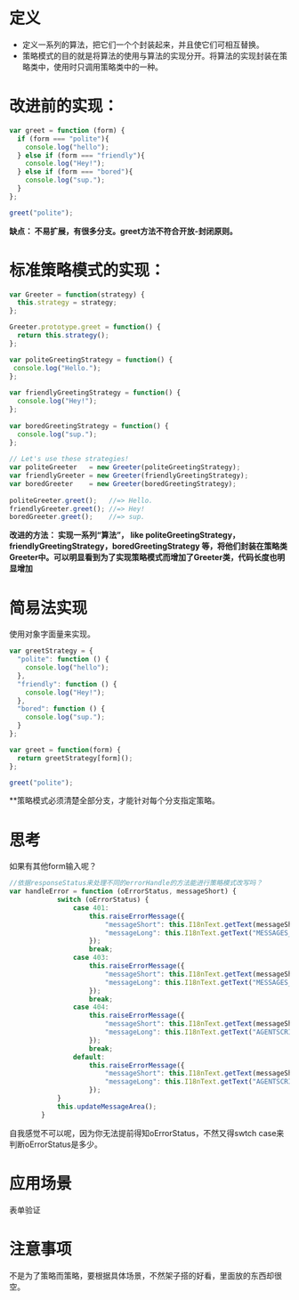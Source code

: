 # 定义
* 定义一系列的算法，把它们一个个封装起来，并且使它们可相互替换。 
* 策略模式的目的就是将算法的使用与算法的实现分开。将算法的实现封装在策略类中，使用时只调用策略类中的一种。
# 改进前的实现：
```javaScript
var greet = function (form) {
  if (form === "polite"){
    console.log("hello");
  } else if (form === "friendly"){
    console.log("Hey!");
  } else if (form === "bored"){
    console.log("sup.");
  }
};

greet("polite");
```
**缺点： 不易扩展，有很多分支。greet方法不符合开放-封闭原则。**

# 标准策略模式的实现：
```javaScript
var Greeter = function(strategy) {
  this.strategy = strategy;  
};

Greeter.prototype.greet = function() {
  return this.strategy();
};

var politeGreetingStrategy = function() {
 console.log("Hello."); 
};
 
var friendlyGreetingStrategy = function() {
  console.log("Hey!");
};
 
var boredGreetingStrategy = function() {
  console.log("sup.");
};
 
// Let's use these strategies!
var politeGreeter   = new Greeter(politeGreetingStrategy);
var friendlyGreeter = new Greeter(friendlyGreetingStrategy);
var boredGreeter    = new Greeter(boredGreetingStrategy);
 
politeGreeter.greet();   //=> Hello.
friendlyGreeter.greet(); //=> Hey!
boredGreeter.greet();    //=> sup.
```
**改进的方法： 实现一系列“算法”， like politeGreetingStrategy，friendlyGreetingStrategy，boredGreetingStrategy 等，将他们封装在策略类Greeter中。可以明显看到为了实现策略模式而增加了Greeter类，代码长度也明显增加**

# 简易法实现
使用对象字面量来实现。
```javaScript
var greetStrategy = {
  "polite": function () {
    console.log("hello");
  },
  "friendly": function () {
    console.log("Hey!");
  },
  "bored": function () {
    console.log("sup.");
  }
};

var greet = function(form) {
  return greetStrategy[form]();
};

greet("polite");
```
**策略模式必须清楚全部分支，才能针对每个分支指定策略。

# 思考
如果有其他form输入呢？
```javaScript
//依据responseStatus来处理不同的errorHandle的方法能进行策略模式改写吗？
var	handleError = function (oErrorStatus, messageShort) {
			switch (oErrorStatus) {
				case 401:
					this.raiseErrorMessage({
						"messageShort": this.I18nText.getText(messageShort),
						"messageLong": this.I18nText.getText("MESSAGES_UNAUTHORIZED")
					});
					break;
				case 403:
					this.raiseErrorMessage({
						"messageShort": this.I18nText.getText(messageShort),
						"messageLong": this.I18nText.getText("MESSAGES_NO_AGENTSCRIPT_PERMISSION")
					});
					break;
				case 404:
					this.raiseErrorMessage({
						"messageShort": this.I18nText.getText(messageShort),
						"messageLong": this.I18nText.getText("AGENTSCRIPT_NOT_EXIST")
					});
					break;
				default:
					this.raiseErrorMessage({
						"messageShort": this.I18nText.getText(messageShort),
						"messageLong": this.I18nText.getText("AGENTSCRIPT_SERVICE_FAIL")
					});
			}
			this.updateMessageArea();
		}
```
自我感觉不可以呢，因为你无法提前得知oErrorStatus，不然又得swtch case来判断oErrorStatus是多少。
# 应用场景
表单验证

# 注意事项
不是为了策略而策略，要根据具体场景，不然架子搭的好看，里面放的东西却很空。
